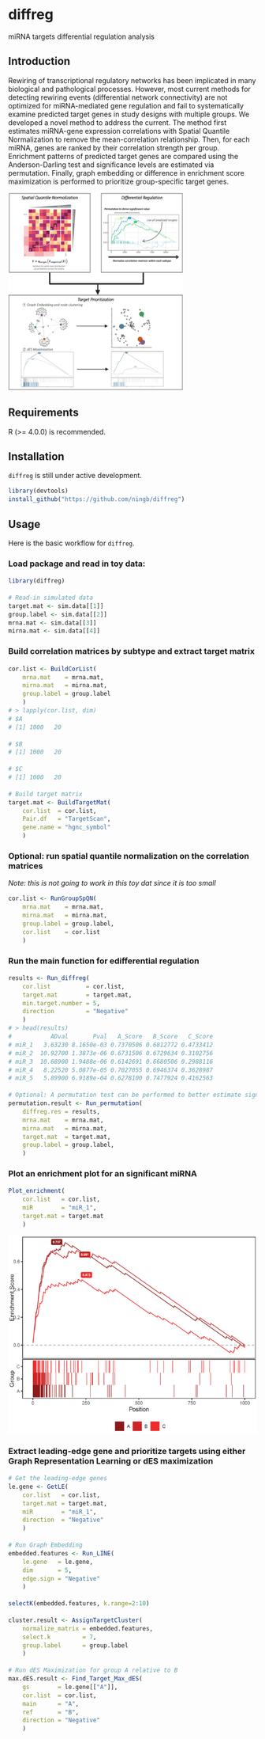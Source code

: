 
# diffreg
miRNA targets differential regulation analysis
<!-- badges: start -->
<!-- badges: end -->

## Introduction
Rewiring of transcriptional regulatory networks has been implicated in many biological and pathological processes. However, most current methods for detecting rewiring events (differential network connectivity) are not optimized for miRNA-mediated gene regulation and fail to systematically examine predicted target genes in study designs with multiple groups. We developed a novel method to address the current. The method first estimates miRNA-gene expression correlations with Spatial Quantile Normalization to remove the mean-correlation relationship. Then, for each miRNA, genes are ranked by their correlation strength per group. Enrichment patterns of predicted target genes are compared using the Anderson-Darling test and significance levels are estimated via permutation. Finally, graph embedding or difference in enrichment score maximization is performed to prioritize group-specific target genes. 

<img src="media/Workflow.png" height="400px" class="center"/>

## Requirements
R (>= 4.0.0) is recommended.

## Installation

`diffreg` is still under active development.

``` r
library(devtools)
install_github("https://github.com/ningb/diffreg")
```

## Usage
Here is the basic workflow for `diffreg`. 
### Load package and read in toy data:
``` r
library(diffreg)

# Read-in simulated data
target.mat <- sim.data[[1]]
group.label <- sim.data[[2]]
mrna.mat <- sim.data[[3]]
mirna.mat <- sim.data[[4]]
```
### Build correlation matrices by subtype and extract target matrix
```r
cor.list <- BuildCorList(
	mrna.mat    = mrna.mat,
	mirna.mat   = mirna.mat,
	group.label = group.label
	)
# > lapply(cor.list, dim)
# $A
# [1] 1000   20

# $B
# [1] 1000   20

# $C
# [1] 1000   20

# Build target matrix	
target.mat <- BuildTargetMat(
	cor.list  = cor.list,
	Pair.df   = "TargetScan",
	gene.name = "hgnc_symbol"
	)
```
### Optional: run spatial quantile normalization on the correlation matrices
*Note: this is not going to work in this toy dat since it is too small*
```r
cor.list <- RunGroupSpQN(
	mrna.mat    = mrna.mat,
	mirna.mat   = mirna.mat,
	group.label = group.label,
	cor.list    = cor.list
	)
```
### Run the main function for edifferential regulation
```r
results <- Run_diffreg(
	cor.list          = cor.list,
	target.mat        = target.mat,
	min.target.number = 5,
	direction         = "Negative"
	)
# > head(results)
#           ADval       Pval   A_Score   B_Score   C_Score
# miR_1   3.63230 8.1650e-03 0.7370506 0.6812772 0.4733412
# miR_2  10.92700 1.3873e-06 0.6731506 0.6729634 0.3102756
# miR_3  10.68900 1.9488e-06 0.6142691 0.6680506 0.2988116
# miR_4   8.22520 5.0877e-05 0.7027055 0.6946374 0.3628987
# miR_5   5.89900 6.9189e-04 0.6278100 0.7477924 0.4162563

# Optional: A permutation test can be performed to better estimate significance value
permutation.result <- Run_permutation(
	diffreg.res = results,
	mrna.mat    = mrna.mat,
	mirna.mat   = mirna.mat,
	target.mat  = target.mat,
	group.label = group.label,
	)
```
### Plot an enrichment plot for an significant miRNA
```r
Plot_enrichment(
	cor.list   = cor.list,
	miR        = "miR_1",
	target.mat = target.mat
	)
```
<img src="media/Diff_reg_example.png" height="400px" class="center"/>

###	Extract leading-edge gene and prioritize targets using either Graph Representation Learning or dES maximization
```r
# Get the leading-edge genes
le.gene <- GetLE(
	cor.list   = cor.list,
	target.mat = target.mat,
	miR        = "miR_1",
	direction  = "Negative"
	)

# Run Graph Embedding
embedded.features <- Run_LINE(
	le.gene   = le.gene,
	dim       = 5,
	edge.sign = "Negative"
	)

selectK(embedded.features, k.range=2:10)

cluster.result <- AssignTargetCluster(
	normalize_matrix = embedded.features,
	select.k         = 7,
	group.label      = group.label
	)

# Run dES Maximization for group A relative to B
max.dES.result <- Find_Target_Max_dES(
	gs        = le.gene[["A"]],
	cor.list  = cor.list,
	main      = "A",
	ref       = "B",
	direction = "Negative"
	)
```